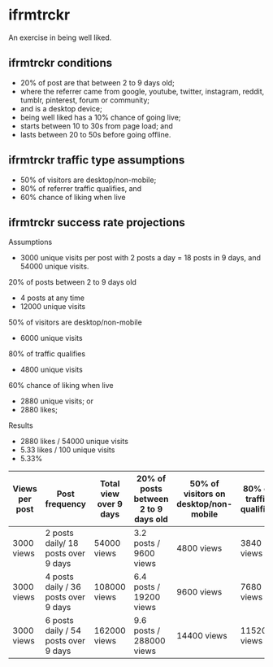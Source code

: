 # ifrmtrckr

An exercise in being well liked.

## ifrmtrckr conditions

- 20% of post are that between 2 to 9 days old;
- where the referrer came from google, youtube, twitter, instagram, reddit, tumblr, pinterest, forum or community;
- and is a desktop device;
- being well liked has a 10% chance of going live;
- starts between 10 to 30s from page load; and
- lasts between 20 to 50s before going offline.

## ifrmtrckr traffic type assumptions 

- 50% of visitors are desktop/non-mobile;
- 80% of referrer traffic qualifies, and
- 60% chance of liking when live

## ifrmtrckr success rate projections

Assumptions
- 3000 unique visits per post with 2 posts a day = 18 posts in 9 days, and 54000 unique visits.

20% of posts between 2 to 9 days old
- 4 posts at any time
- 12000 unique visits

50% of visitors are desktop/non-mobile
- 6000 unique visits

80% of traffic qualifies
- 4800 unique visits

60% chance of liking when live
- 2880 unique visits; or
- 2880 likes;

Results
- 2880 likes / 54000 unique visits
- 5.33 likes / 100 unique visits
- 5.33%


| Views per post | Post frequency                       | Total view over 9 days | 20% of posts between 2 to 9 days old | 50% of visitors on desktop/non-mobile | 80% of traffic qualifies | 60% chance of liking when live | Results                   | Results in % |
| -------------- | ------------------------------------ | ---------------------- | ------------------------------------ | ------------------------------------- | ------------------------ | ------------------------------ | ------------------------- | ------------ |
| 3000 views     | 2 posts daily/ 18 posts over 9 days  | 54000 views            | 3.2 posts / 9600 views               | 4800 views                            | 3840 views               | 2304 views/ 2304 likes         | 2304 likes / 54000 views  | 4.27%        |
| 3000 views     | 4 posts daily / 36 posts over 9 days | 108000 views           | 6.4 posts / 19200 views              | 9600 views                            | 7680 views               | 4608 views/ 4608 likes         | 4608 likes / 108000 views | 4.27%        |
| 3000 views     | 6 posts daily / 54 posts over 9 days | 162000 views           | 9.6 posts / 288000 views             | 14400 views                           | 11520 views              | 6912 views/ 6912likes          | 6912 likes / 162000 views | 4.27%        |
